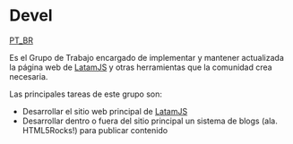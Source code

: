 # Devel
[PT_BR](https://github.com/thebergamo/gt-devel/blob/master/README_PT.md)

Es el Grupo de Trabajo encargado de implementar y mantener actualizada la página web de [LatamJS](http://latamjs.org) y otras herramientas que la comunidad crea necesaria.

Las principales tareas de este grupo son:

* Desarrollar el sitio web principal de [LatamJS](http://latamjs.org)
* Desarrollar dentro o fuera del sitio principal un sistema de blogs (ala. HTML5Rocks!) para publicar contenido
